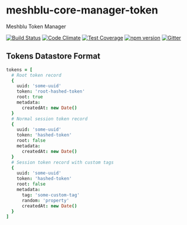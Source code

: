 # meshblu-core-manager-token
Meshblu Token Manager

[![Build Status](https://travis-ci.org/octoblu/meshblu-core-manager-token.svg?branch=master)](https://travis-ci.org/octoblu/meshblu-core-manager-token)
[![Code Climate](https://codeclimate.com/github/octoblu/meshblu-core-manager-token/badges/gpa.svg)](https://codeclimate.com/github/octoblu/meshblu-core-manager-token)
[![Test Coverage](https://codeclimate.com/github/octoblu/meshblu-core-manager-token/badges/coverage.svg)](https://codeclimate.com/github/octoblu/meshblu-core-manager-token)
[![npm version](https://badge.fury.io/js/meshblu-core-manager-token.svg)](http://badge.fury.io/js/meshblu-core-manager-token)
[![Gitter](https://badges.gitter.im/octoblu/help.svg)](https://gitter.im/octoblu/help)


## Tokens Datastore Format

```coffee
tokens = [
  # Root token record
  {
    uuid: 'some-uuid'
    token: 'root-hashed-token'
    root: true
    metadata:
      createdAt: new Date()
  }
  # Normal session token record
  {
    uuid: 'some-uuid'
    token: 'hashed-token'
    root: false
    metadata:
      createdAt: new Date()
  }
  # Session token record with custom tags
  {
    uuid: 'some-uuid'
    token: 'hashed-token'
    root: false
    metadata:
      tag: 'some-custom-tag'
      random: 'property'
      createdAt: new Date()
  }
]
```
